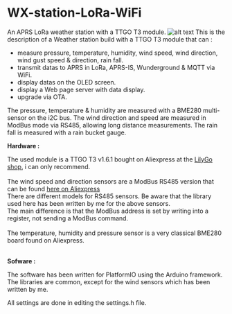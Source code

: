 # WX-station-LoRa-WiFi
An APRS LoRa weather station with a TTGO T3 module.
![alt text](https://github.com/tk5epWX-station-Lora-WiFi/TK5EP-13.jpg?raw=true)
This is the description of a Weather station build with a TTGO T3 module that can :
- measure pressure, temperature, humidity, wind speed, wind direction, wind gust speed & direction, rain fall.
- transmit datas to APRS in LoRa, APRS-IS, Wunderground & MQTT via WiFi.
- display datas on the OLED screen.
- display a Web page server with data display.
- upgrade via OTA.

The pressure, temperature & humidity are measured with a BME280 multi-sensor on the i2C bus.
The wind direction and speed are measured in ModBus mode via RS485, allowing long distance measurements.
The rain fall is measured with a rain bucket gauge.

**Hardware :**


The used module is a  TTGO T3 v1.6.1 bought on Aliexpress at the [LilyGo shop](https://lilygo.aliexpress.com/store/2090076), i can only recommend.<br><br>
The wind speed and direction sensors are a ModBus RS485 version that can be found [here on Aliexpress](https://www.aliexpress.com/item/1005005500304078.html)<br>
There are different models for RS485 sensors. Be aware that the library used here has been written by me for the above sensors.<br>
The main difference is that the ModBus address is set by writing into a register, not sending a ModBus command.<br><br>
The temperature, humidity and pressure sensor is a very classical BME280 board found on Aliexpress.<br><br>

**Sofware :**

The software has been written for PlatformIO using the Arduino framework.<br>
The libraries are common, except for the wind sensors which has been written by me.

All settings are done in editing the settings.h file.<br>
